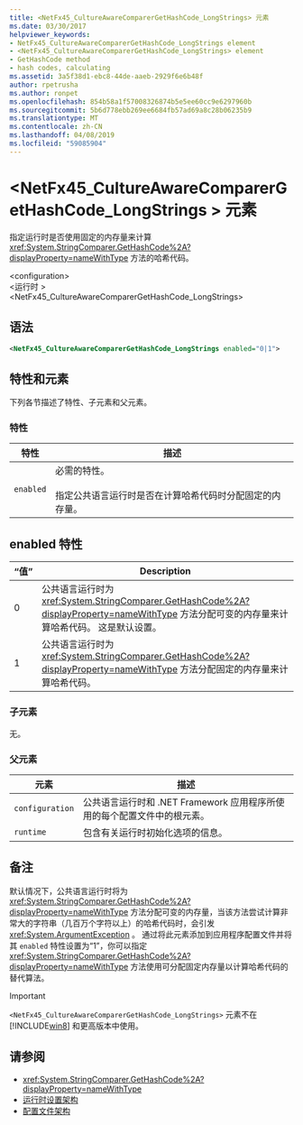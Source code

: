 ```yaml
---
title: <NetFx45_CultureAwareComparerGetHashCode_LongStrings> 元素
ms.date: 03/30/2017
helpviewer_keywords:
- NetFx45_CultureAwareComparerGetHashCode_LongStrings element
- <NetFx45_CultureAwareComparerGetHashCode_LongStrings> element
- GetHashCode method
- hash codes, calculating
ms.assetid: 3a5f38d1-ebc8-44de-aaeb-2929f6e6b48f
author: rpetrusha
ms.author: ronpet
ms.openlocfilehash: 854b58a1f57008326874b5e5ee60cc9e6297960b
ms.sourcegitcommit: 5b6d778ebb269ee6684fb57ad69a8c28b06235b9
ms.translationtype: MT
ms.contentlocale: zh-CN
ms.lasthandoff: 04/08/2019
ms.locfileid: "59085904"
---
```

# <a name="netfx45cultureawarecomparergethashcodelongstrings-element"></a>\<NetFx45_CultureAwareComparerGetHashCode_LongStrings > 元素
指定运行时是否使用固定的内存量来计算 <xref:System.StringComparer.GetHashCode%2A?displayProperty=nameWithType> 方法的哈希代码。  
  
 \<configuration>  
\<运行时 >  
<NetFx45_CultureAwareComparerGetHashCode_LongStrings>  
  
## <a name="syntax"></a>语法  
  
```xml
<NetFx45_CultureAwareComparerGetHashCode_LongStrings enabled="0|1">  
```  
  
## <a name="attributes-and-elements"></a>特性和元素  
 下列各节描述了特性、子元素和父元素。  
  
### <a name="attributes"></a>特性  
  
|特性|描述|  
|---------------|-----------------|  
|`enabled`|必需的特性。<br /><br /> 指定公共语言运行时是否在计算哈希代码时分配固定的内存量。|  
  
## <a name="enabled-attribute"></a>enabled 特性  
  
|“值”|Description|  
|-----------|-----------------|  
|0|公共语言运行时为 <xref:System.StringComparer.GetHashCode%2A?displayProperty=nameWithType> 方法分配可变的内存量来计算哈希代码。 这是默认设置。|  
|1|公共语言运行时为 <xref:System.StringComparer.GetHashCode%2A?displayProperty=nameWithType> 方法分配固定的内存量来计算哈希代码。|  
  
### <a name="child-elements"></a>子元素  
 无。  
  
### <a name="parent-elements"></a>父元素  
  
|元素|描述|  
|-------------|-----------------|  
|`configuration`|公共语言运行时和 .NET Framework 应用程序所使用的每个配置文件中的根元素。|  
|`runtime`|包含有关运行时初始化选项的信息。|  
  
## <a name="remarks"></a>备注  
 默认情况下，公共语言运行时将为 <xref:System.StringComparer.GetHashCode%2A?displayProperty=nameWithType> 方法分配可变的内存量，当该方法尝试计算非常大的字符串（几百万个字符以上）的哈希代码时，会引发 <xref:System.ArgumentException> 。 通过将此元素添加到应用程序配置文件并将其 `enabled` 特性设置为“1”，你可以指定 <xref:System.StringComparer.GetHashCode%2A?displayProperty=nameWithType> 方法使用可分配固定内存量以计算哈希代码的替代算法。  
  
> [!IMPORTANT]
>  `<NetFx45_CultureAwareComparerGetHashCode_LongStrings>` 元素不在 [!INCLUDE[win8](../../../../../includes/win8-md.md)] 和更高版本中使用。  
  
## <a name="see-also"></a>请参阅

- <xref:System.StringComparer.GetHashCode%2A?displayProperty=nameWithType>
- [运行时设置架构](../../../../../docs/framework/configure-apps/file-schema/runtime/index.md)
- [配置文件架构](../../../../../docs/framework/configure-apps/file-schema/index.md)
